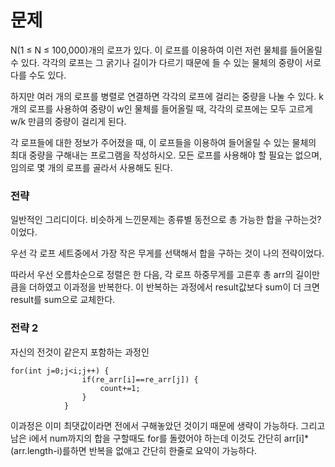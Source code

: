 # 문제

N(1 ≤ N ≤ 100,000)개의 로프가 있다. 이 로프를 이용하여 이런 저런 물체를 들어올릴 수 있다. 각각의 로프는 그 굵기나 길이가 다르기 때문에 들 수 있는 물체의 중량이 서로 다를 수도 있다.

하지만 여러 개의 로프를 병렬로 연결하면 각각의 로프에 걸리는 중량을 나눌 수 있다. k개의 로프를 사용하여 중량이 w인 물체를 들어올릴 때, 각각의 로프에는 모두 고르게 w/k 만큼의 중량이 걸리게 된다.

각 로프들에 대한 정보가 주어졌을 때, 이 로프들을 이용하여 들어올릴 수 있는 물체의 최대 중량을 구해내는 프로그램을 작성하시오. 모든 로프를 사용해야 할 필요는 없으며, 임의로 몇 개의 로프를 골라서 사용해도 된다.

### 전략

일반적인 그리디이다.
비슷하게 느낀문제는 종류별 동전으로 총 가능한 합을 구하는것? 이었다.

우선 각 로프 세트중에서 가장 작은 무게를 선택해서 합을 구하는 것이 나의 전략이었다.

따라서 우선 오름차순으로 정렬은 한 다음, 각 로프 하중무게를 고른후 총 arr의 길이만큼을 더하였고 이과정을 반복한다.
이 반복하는 과정에서 result값보다 sum이 더 크면 result를 sum으로 교체한다.

### 전략 2

자신의 전것이 같은지 포함하는 과정인
```
for(int j=0;j<i;j++) {
	    		if(re_arr[i]==re_arr[j]) {
	    			count+=1;
	    		}
	    	}
```
이과정은 이미 최댓값이라면 전에서 구해놓았던 것이기 때문에 생략이 가능하다.
그리고 남은 i에서 num까지의 합을 구할때도 for를 돌렸어야 하는데 이것도 간단히 arr[i]* (arr.length-i)를하면 반복을 없애고 간단히 한줄로 요약이 가능하다.
